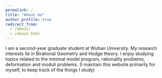 ```yaml
---
permalink: /
title: "About me"
author_profile: true
redirect_from: 
  - /about/
  - /about.html
---
```


I am a second-year graduate student at Wuhan University. My research interests lie in Birational Geometry and Hodge theory. I enjoy studying topics related to the minimal model program, rationality problems, deformation and moduli problems. (I maintain this website primarily for myself, to keep track of the things I study)
